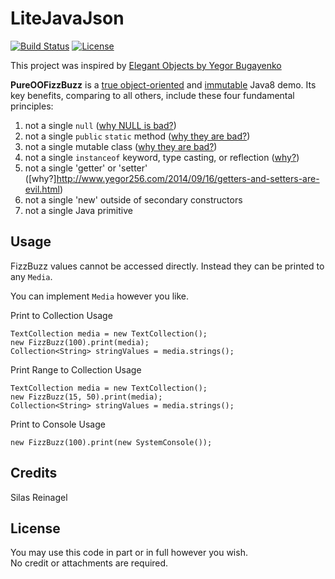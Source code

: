 # LiteJavaJson

[![Build Status](https://travis-ci.org/TheoConfidor/PureOOFizzBuzz.svg?branch=master)](https://travis-ci.org/TheoConfidor/PureOOFizzBuzz)
[![License](https://img.shields.io/badge/license-MIT-blue.svg)](./LICENSE)

This project was inspired by [Elegant Objects by Yegor Bugayenko](https://www.amazon.com/Elegant-Objects-1-Yegor-Bugayenko/dp/1519166915)

**PureOOFizzBuzz** is a [true object-oriented](http://www.yegor256.com/2014/11/20/seven-virtues-of-good-object.html)
and [immutable](http://www.yegor256.com/2014/06/09/objects-should-be-immutable.html) Java8 demo. Its key benefits, comparing to all others, include these four fundamental principles:

 1. not a single `null` ([why NULL is bad?](http://www.yegor256.com/2014/05/13/why-null-is-bad.html))
 2. not a single `public` `static` method ([why they are bad?](http://www.yegor256.com/2014/05/05/oop-alternative-to-utility-classes.html))
 3. not a single mutable class ([why they are bad?](http://www.yegor256.com/2014/06/09/objects-should-be-immutable.html))
 4. not a single `instanceof` keyword, type casting, or reflection ([why?](http://www.yegor256.com/2015/04/02/class-casting-is-anti-pattern.html))
 5. not a single 'getter' or 'setter' ([why?]http://www.yegor256.com/2014/09/16/getters-and-setters-are-evil.html)
 6. not a single 'new' outside of secondary constructors
 7. not a single Java primitive
 
## Usage

FizzBuzz values cannot be accessed directly. Instead they can be printed to any `Media`.

You can implement `Media` however you like. 

Print to Collection Usage
```
TextCollection media = new TextCollection();
new FizzBuzz(100).print(media);
Collection<String> stringValues = media.strings();
```

Print Range to Collection Usage
```
TextCollection media = new TextCollection();
new FizzBuzz(15, 50).print(media);
Collection<String> stringValues = media.strings();
```

Print to Console Usage

```
new FizzBuzz(100).print(new SystemConsole());
```

## Credits

Silas Reinagel

## License

You may use this code in part or in full however you wish.  
No credit or attachments are required.